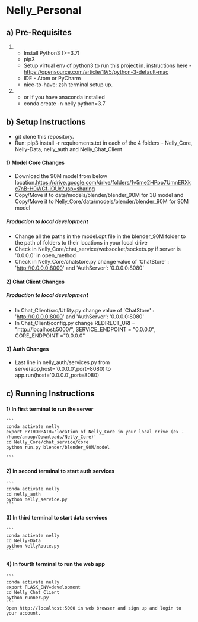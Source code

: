 # Nelly_Personal

## a) Pre-Requisites

1) -   Install Python3 (>=3.7)
   -   pip3
   -   Setup virtual env of python3 to run this project in.
       instructions here - <https://opensource.com/article/19/5/python-3-default-mac>
   -   IDE - Atom or PyCharm
   -   nice-to-have: zsh terminal setup up.


2) - or If you have anaconda installed
   - conda create -n nelly python=3.7

## b) Setup Instructions

-   git clone this repository.
-   Run: pip3 install -r requirements.txt in each of the 4 folders - Nelly_Core, Nelly-Data, nelly_auth and Nelly_Chat_Client

#### 1) Model Core Changes

-   Download the 90M model from below location.https://drive.google.com/drive/folders/1v5me2HPpp7UmnERXkc7nB-H0WCf-iOUx?usp=sharing    
-   Copy/Move it to data/models/blender/blender_90M for 3B model and Copy/Move it to Nelly_Core/data/models/blender/blender_90M for 90M model

##### Production to local development

-   Change all the paths in the model.opt file in the blender_90M folder to the path of folders to their locations in your local drive
-   Check in Nelly_Core/chat_service/websocket/sockets.py if server is '0.0.0.0' in open_method
-   Check in Nelly_Core/chatstore.py change value of 'ChatStore' : 'http://0.0.0.0:8000' and 'AuthServer': '0.0.0.0:8080'

#### 2) Chat Client Changes
##### Production to local development
-   In Chat_Client/src/Utility.py change value of 'ChatStore' : 'http://0.0.0.0:8000' and 'AuthServer': '0.0.0.0:8080'
-   In Chat_Client/config.py change REDIRECT_URI = "http://localhost:5000/", SERVICE_ENDPOINT = "0.0.0.0", CORE_ENDPOINT ="0.0.0.0"

#### 3) Auth Changes
-   Last line in nelly_auth/services.py from serve(app,host='0.0.0.0',port=8080) to app.run(host='0.0.0.0',port=8080) 

## c) Running Instructions
    
#### 1) In first terminal to run the server 
    ```
    conda activate nelly
    export PYTHONPATH='location of Nelly_Core in your local drive (ex - /home/anoop/Downloads/Nelly_Core)'
    cd Nelly_Core/chat_service/core
    python run.py blender/blender_90M/model
    
    ```
#### 2) In second terminal to start auth services
    ```
    conda activate nelly
    cd nelly_auth
    python nelly_service.py 
    ```
    
#### 3) In third terminal to start data services
    ```
    conda activate nelly
    cd Nelly-Data
    python NellyRoute.py
    ```
    
#### 4) In fourth terminal to run the web app
    ```
    conda activate nelly
    export FLASK_ENV=development
    cd Nelly_Chat_Client
    python runner.py    
    ```
    Open http://localhost:5000 in web browser and sign up and login to your account.
